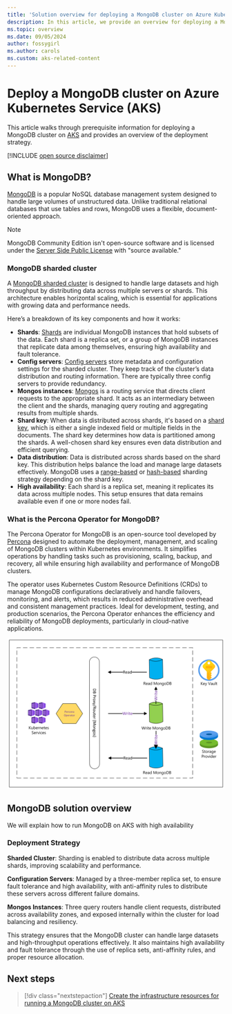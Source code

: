 ```yaml
---
title: 'Solution overview for deploying a MongoDB cluster on Azure Kubernetes Service (AKS)'
description: In this article, we provide an overview for deploying a MongoDB cluster on AKS.
ms.topic: overview
ms.date: 09/05/2024
author: fossygirl
ms.author: carols
ms.custom: aks-related-content
---
```


# Deploy a MongoDB cluster on Azure Kubernetes Service (AKS)

This article walks through prerequisite information for deploying a MongoDB cluster on [AKS](what-is-aks.md) and provides an overview of the deployment strategy.

[!INCLUDE [open source disclaimer](./includes/open-source-disclaimer.md)]
## What is MongoDB?

[MongoDB](https://www.mongodb.com/) is a popular NoSQL database management system designed to handle large volumes of unstructured data. Unlike traditional relational databases that use tables and rows, MongoDB uses a flexible, document-oriented approach.

> [!NOTE]
> MongoDB Community Edition isn't open-source software and is licensed under the [Server Side Public License](https://en.wikipedia.org/wiki/Server_Side_Public_License) with "source available."

### MongoDB sharded cluster

A [MongoDB sharded cluster](https://www.mongodb.com/docs/manual/core/sharded-cluster-components/) is designed to handle large datasets and high throughput by distributing data across multiple servers or shards. This architecture enables horizontal scaling, which is essential for applications with growing data and performance needs. 

Here’s a breakdown of its key components and how it works:

* **Shards**: [Shards](https://www.mongodb.com/docs/manual/core/sharded-cluster-shards/) are individual MongoDB instances that hold subsets of the data. Each shard is a replica set, or a group of MongoDB instances that replicate data among themselves, ensuring high availability and fault tolerance.
* **Config servers**: [Config servers](https://www.mongodb.com/docs/manual/core/sharded-cluster-config-servers/) store metadata and configuration settings for the sharded cluster. They keep track of the cluster’s data distribution and routing information. There are typically three config servers to provide redundancy.
* **Mongos instances**: [Mongos](https://www.mongodb.com/docs/manual/core/sharded-cluster-query-router/) is a routing service that directs client requests to the appropriate shard. It acts as an intermediary between the client and the shards, managing query routing and aggregating results from multiple shards.
* **Shard key**: When data is distributed across shards, it's based on a [shard key](https://www.mongodb.com/docs/manual/core/sharding-shard-key/), which is either a single indexed field or multiple fields in the documents. The shard key determines how data is partitioned among the shards. A well-chosen shard key ensures even data distribution and efficient querying.
* **Data distribution**: Data is distributed across shards based on the shard key. This distribution helps balance the load and manage large datasets effectively. MongoDB uses a [range-based](https://www.mongodb.com/docs/manual/core/ranged-sharding/) or [hash-based](https://www.mongodb.com/docs/manual/core/hashed-sharding/) sharding strategy depending on the shard key.
* **High availability**: Each shard is a replica set, meaning it replicates its data across multiple nodes. This setup ensures that data remains available even if one or more nodes fail.

### What is the Percona Operator for MongoDB?

The Percona Operator for MongoDB is an open-source tool developed by [Percona](https://www.percona.com/) designed to automate the deployment, management, and scaling of MongoDB clusters within Kubernetes environments. It simplifies operations by handling tasks such as provisioning, scaling, backup, and recovery, all while ensuring high availability and performance of MongoDB clusters.

The operator uses Kubernetes Custom Resource Definitions (CRDs) to manage MongoDB configurations declaratively and handle failovers, monitoring, and alerts, which results in reduced administrative overhead and consistent management practices. Ideal for development, testing, and production scenarios, the Percona Operator enhances the efficiency and reliability of MongoDB deployments, particularly in cloud-native applications.

![MongoDB Cluster](../aks/media/mongodb-overview/mongodb-shared-cluster.png)

## MongoDB solution overview

We will explain how to run MongoDB on AKS with high availability

### Deployment Strategy

**Sharded Cluster**: Sharding is enabled to distribute data across multiple shards, improving scalability and performance.

**Configuration Servers**: Managed by a three-member replica set, to ensure fault tolerance and high availability, with anti-affinity rules to distribute these servers across different failure domains.

**Mongos Instances**: Three query routers handle client requests, distributed across availability zones, and exposed internally within the cluster for load balancing and resiliency.

This strategy ensures that the MongoDB cluster can handle large datasets and high-throughput operations effectively. It also maintains high availability and fault tolerance through the use of replica sets, anti-affinity rules, and proper resource allocation.

## Next steps

> [!div class="nextstepaction"]
> [Create the infrastructure resources for running a MongoDB cluster on AKS](./create-mongodb-infrastructure.md)